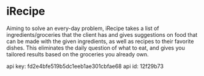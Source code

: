 # iRecipe
Aiming to solve an every-day problem, iRecipe takes a list of ingredients/groceries that the client has and gives suggestions on food that can be made with the given ingredients, as well as recipes to their favorite dishes. This eliminates the daily question of what to eat, and gives you tailored results based on the groceries you already own. 

api key: fd2e4bfe519b5dc1eeb1ae301cbfae68
api id: 12f29b73